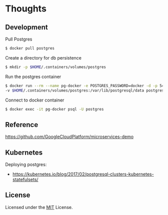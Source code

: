 # Thoughts

## Development

Pull Postgres
```sh
$ docker pull postgres
```

Create a directory for db persistence
```sh
$ mkdir -p $HOME/.containers/volumes/postgres
```

Run the postgres container
```sh
$ docker run --rm --name pg-docker -e POSTGRES_PASSWORD=docker -d -p 5432:5432 \
-v $HOME/.containers/volumes/postgres:/var/lib/postgresql/data postgres
```

Connect to docker container
```sh
$ docker exec -it pg-docker psql -U postgres
```

## Reference

https://github.com/GoogleCloudPlatform/microservices-demo

## Kubernetes

Deploying postgres:
- https://kubernetes.io/blog/2017/02/postgresql-clusters-kubernetes-statefulsets/

## License

Licensed under the [MIT](LICENSE) License.
